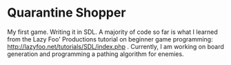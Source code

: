 # Quarantine Shopper
My first game. Writing it in SDL. A majority of code so far is what I learned from the Lazy Foo' Productions tutorial on beginner game programming: http://lazyfoo.net/tutorials/SDL/index.php . Currently, I am working on board generation and programming a pathing algorithm for enemies.
